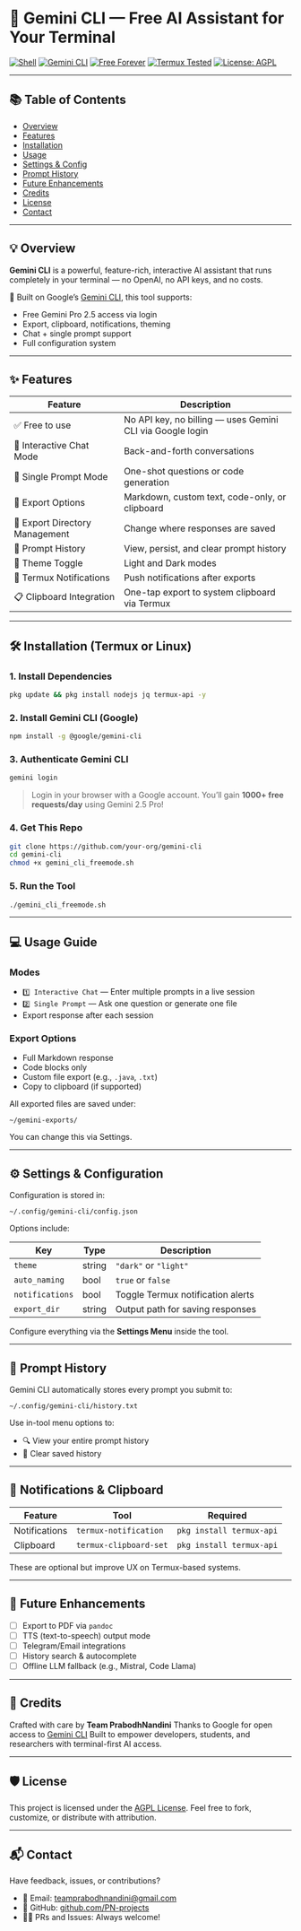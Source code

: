 # 🚀 Gemini CLI — Free AI Assistant for Your Terminal

[![Shell](https://img.shields.io/badge/built_with-shell-blue?style=for-the-badge&logo=gnubash)](https://www.gnu.org/software/bash/)
[![Gemini CLI](https://img.shields.io/badge/powered%20by-Google%20Gemini-brightgreen?style=for-the-badge&logo=google)](https://www.npmjs.com/package/@google/gemini-cli)
[![Free Forever](https://img.shields.io/badge/pricing-100%25%20free-success?style=for-the-badge)](https://open.google.com/)
[![Termux Tested](https://img.shields.io/badge/termux-tested-lightgrey?style=for-the-badge&logo=android)](https://termux.dev)
[![License: AGPL](https://img.shields.io/github/license/PN-PROJECTS/PN_CLIGemini?style=for-the-badge)](LICENSE)

---

## 📚 Table of Contents

- [Overview](#-overview)
- [Features](#-features)
- [Installation](#-installation-termux-or-linux)
- [Usage](#-usage-guide)
- [Settings & Config](#-settings--configuration)
- [Prompt History](#-prompt-history)
- [Future Enhancements](#-future-enhancements)
- [Credits](#-credits)
- [License](#-license)
- [Contact](#-contact)

---

## 💡 Overview

**Gemini CLI** is a powerful, feature-rich, interactive AI assistant that runs completely in your terminal — no OpenAI, no API keys, and no costs.

🔋 Built on Google’s [Gemini CLI](https://www.npmjs.com/package/@google/gemini-cli), this tool supports:

- Free Gemini Pro 2.5 access via login
- Export, clipboard, notifications, theming
- Chat + single prompt support
- Full configuration system

---

## ✨ Features

| Feature                        | Description                                                                 |
|-------------------------------|-----------------------------------------------------------------------------|
| ✅ Free to use                 | No API key, no billing — uses Gemini CLI via Google login                   |
| 💬 Interactive Chat Mode       | Back-and-forth conversations                                               |
| 📝 Single Prompt Mode          | One-shot questions or code generation                                      |
| 🧾 Export Options              | Markdown, custom text, code-only, or clipboard                             |
| 📂 Export Directory Management | Change where responses are saved                                           |
| 🧠 Prompt History              | View, persist, and clear prompt history                                    |
| 🎨 Theme Toggle                | Light and Dark modes                                                       |
| 🔔 Termux Notifications        | Push notifications after exports                                           |
| 📋 Clipboard Integration       | One-tap export to system clipboard via Termux                              |

---

## 🛠 Installation (Termux or Linux)

### 1. Install Dependencies

```bash
pkg update && pkg install nodejs jq termux-api -y
````

### 2. Install Gemini CLI (Google)

```bash
npm install -g @google/gemini-cli
```

### 3. Authenticate Gemini CLI

```bash
gemini login
```

> Login in your browser with a Google account.
> You’ll gain **1000+ free requests/day** using Gemini 2.5 Pro!

### 4. Get This Repo

```bash
git clone https://github.com/your-org/gemini-cli
cd gemini-cli
chmod +x gemini_cli_freemode.sh
```

### 5. Run the Tool

```bash
./gemini_cli_freemode.sh
```

---

## 💻 Usage Guide

### Modes

* `1️⃣ Interactive Chat` — Enter multiple prompts in a live session
* `2️⃣ Single Prompt` — Ask one question or generate one file
* Export response after each session

### Export Options

* Full Markdown response
* Code blocks only
* Custom file export (e.g., `.java`, `.txt`)
* Copy to clipboard (if supported)

All exported files are saved under:

```
~/gemini-exports/
```

You can change this via Settings.

---

## ⚙ Settings & Configuration

Configuration is stored in:

```
~/.config/gemini-cli/config.json
```

Options include:

| Key             | Type   | Description                       |
| --------------- | ------ | --------------------------------- |
| `theme`         | string | `"dark"` or `"light"`             |
| `auto_naming`   | bool   | `true` or `false`                 |
| `notifications` | bool   | Toggle Termux notification alerts |
| `export_dir`    | string | Output path for saving responses  |

Configure everything via the **Settings Menu** inside the tool.

---

## 📜 Prompt History

Gemini CLI automatically stores every prompt you submit to:

```
~/.config/gemini-cli/history.txt
```

Use in-tool menu options to:

* 🔍 View your entire prompt history
* 🧹 Clear saved history

---

## 🔔 Notifications & Clipboard

| Feature       | Tool                   | Required                 |
| ------------- | ---------------------- | ------------------------ |
| Notifications | `termux-notification`  | `pkg install termux-api` |
| Clipboard     | `termux-clipboard-set` | `pkg install termux-api` |

These are optional but improve UX on Termux-based systems.

---

## 🔮 Future Enhancements

* [ ] Export to PDF via `pandoc`
* [ ] TTS (text-to-speech) output mode
* [ ] Telegram/Email integrations
* [ ] History search & autocomplete
* [ ] Offline LLM fallback (e.g., Mistral, Code Llama)

---

## 🙌 Credits

Crafted with care by **Team PrabodhNandini**
Thanks to Google for open access to [Gemini CLI](https://github.com/google/gemini-cli)
Built to empower developers, students, and researchers with terminal-first AI access.

---

## 🛡 License

This project is licensed under the [AGPL License](LICENSE).
Feel free to fork, customize, or distribute with attribution.

---

## 📬 Contact

Have feedback, issues, or contributions?

* 📧 Email: [teamprabodhnandini@gmail.com](mailto:teamprabodhnandini@gmail.com)
* 🐙 GitHub: [github.com/PN-projects](https://github.com/PN-projects)
* 🙋‍♀️ PRs and Issues: Always welcome!
